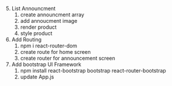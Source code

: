 5. List Announcment
    1. create announcment array
    2. add annoucment image 
    3. render product
    4. style product
6. Add Routing 
    1. npm i react-router-dom
    2. create route for home screen
    3. create router for announcement screen
7. Add bootstrap UI Framework
    1. npm install react-bootstrap bootstrap react-router-bootstrap
    2. update App.js